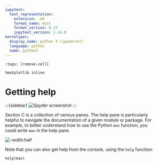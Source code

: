 ```yaml
---
jupytext:
  text_representation:
    extension: .md
    format_name: myst
    format_version: 0.13
    jupytext_version: 1.14.0
kernelspec:
  display_name: python 3 (ipykernel)
  language: python
  name: python3
---
```


```{code-cell} ipython3
:tags: [remove-cell]

%matplotlib inline
```

# Getting help

:::{sidebar}
![Spyder screenshot](_static/images/spyder_screenshot.png)
:::

Section C is a collection of various panes. The help pane is particularly helpful to navigate the documentation of a given module or package. For example, to better understand how to use the Python `max` function, you could write `max` in the help pane.

![-width:half](_static/images/spyder_help.png)

Note that you can also get help from the console, using the `help` function:

```{code-cell} ipython3
help(max)
```
